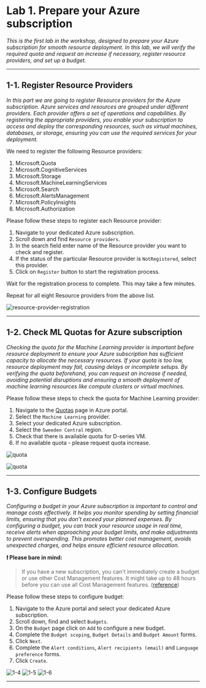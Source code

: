 # Lab 1. Prepare your Azure subscription

_This is the first lab in the workshop, designed to prepare your Azure subscription for smooth resource deployment. In this lab, we will verify the required quota and request an increase if necessary, register resource providers, and set up a budget._

***

## 1-1. Register Resource Providers

_In this part we are going to register Resource providers for the Azure subscription. 
Azure services and resources are grouped under different providers. Each provider offers a set of operations and capabilities. By registering the appropriate providers, you enable your subscription to access and deploy the corresponding resources, such as virtual machines, databases, or storage, ensuring you can use the required services for your deployment._

We need to register the following Resource providers:

1. Microsoft.Quota
2. Microsoft.CognitiveServices
3. Microsoft.Storage
4. Microsoft.MachineLearningServices
5. Microsoft.Search
6. Microsoft.AlertsManagement
7. Microsoft.PolicyInsights
8. Microsoft.Authorization

Please follow these steps to register each Resource provider:

1. Navigate to your dedicated Azure subscription.
2. Scroll down and find `Resource providers`.
3. In the search field enter name of the Resource provider you want to check and register.
4. If the status of the particular Resource provider is `NotRegistered`, select this provider.
5. Click on `Register` button to start the registration process.

Wait for the registration process to complete. This may take a few minutes.

Repeat for all eight Resource providers from the above list.

![resource-provider-registration](./assets/1-1.png)

***

## 1-2. Check ML Quotas for Azure subscription

_Checking the quota for the Machine Learning provider is important before resource deployment to ensure your Azure subscription has sufficient capacity to allocate the necessary resources. If your quota is too low, resource deployment may fail, causing delays or incomplete setups. By verifying the quota beforehand, you can request an increase if needed, avoiding potential disruptions and ensuring a smooth deployment of machine learning resources like compute clusters or virtual machines._

Please follow these steps to check the quota for Machine Learning provider:

1. Navigate to the [Quotas](https://portal.azure.com/#view/Microsoft_Azure_Capacity/QuotaMenuBlade/~/overview) page in Azure portal.
2. Select the `Machine Learning` provider.
3. Select your dedicated Azure subscription.
4. Select the `Sweeden Central` region.
5. Check that there is available quota for D-series VM.
6. If no available quota - please request quota increase.

![quota](./assets/1-2.png)

![quota](./assets/1-3.png)

***

## 1-3. Configure Budgets

_Configuring a budget in your Azure subscription is important to control and manage costs effectively. It helps you monitor spending by setting financial limits, ensuring that you don’t exceed your planned expenses. By configuring a budget, you can track your resource usage in real time, receive alerts when approaching your budget limits, and make adjustments to prevent overspending. This promotes better cost management, avoids unexpected charges, and helps ensure efficient resource allocation._

**❗ Please bare in mind:**
> If you have a new subscription, you can't immediately create a budget or use other Cost Management features. It might take up to 48 hours before you can use all Cost Management features. ([reference](https://learn.microsoft.com/en-us/azure/cost-management-billing/costs/quick-create-budget-bicep?tabs=CLI#prerequisites))

Please follow these steps to configure budget:

1. Navigate to the Azure portal and select your dedicated Azure subscription.
2. Scroll down, find and select `Budgets`.
3. On the `Budget` page click on `Add` to configure a new budget.
4. Complete the `Budget scoping`, `Budget Details` and `Budget Amount` forms.
5. Click `Next`.
6. Complete the `Alert conditions`, `Alert recipients (email)` and `Language preference` forms.
7. Click `Create`.

![1-4](./assets/1-4.png)
![1-5](./assets/1-5.png)
![1-6](./assets/1-6.png)

***
